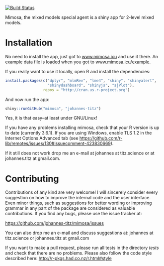 
[![Build
Status](https://travis-ci.org/johannes-titz/mimosa.svg?branch=master)](https://travis-ci.org/johannes-titz/mimosa)

Mimosa, the mixed models special agent is a shiny app for 2-level mixed
models.

# Installation

No need to install the app, just got to www.mimosa.icu and use it there.
An example data file is loaded when you got to www.mimosa.icu/example.

If you really want to use it locally, open R and install the
dependencies:

``` r
install.packages(c("dplyr", "mlmRev", "lme4", "shiny", "shinyalert",
                   "shinydashboard", "shinyjs", "sjPlot"),
                 repos = "http://cran.us.r-project.org")
```

And now run the app:

``` r
shiny::runGitHub("mimosa", "johannes-titz")
```

Yes, it is that easy–at least under GNU/Linux\!

If you have any problems installing mimosa, check that your R version is
up to date (currently 3.6.1). If you are using Windows, enable TLS 1.2
in the Internet Options Advanced tab (see
<https://github.com/r-lib/remotes/issues/130#issuecomment-423830669>).

If it still does not work drop me an e-mail at johannes at titz.science
or at johannes.titz at gmail.com.

<!-- For an introduction to mimosa please check out [@Titz2020]. -->

# Contributing

Contributions of any kind are very welcome\! I will sincerely consider
every suggestion on how to improve the internal code and the user
interface. Even minor things, such as suggestions for better wording or
improving grammar in any part of the package are considered as valuable
contributions. If you find any bugs, please use the issue tracker at:

<https://github.com/johannes-titz/mimosa/issues>

You can also drop me an e-mail and discuss suggestions at: johannes at
titz.science or johannes.titz at gmail.com

If you want to make a pull request, please run all tests in the
directory *tests* and check that there are no problems. Please also
follow the code style described here:
<http://r-pkgs.had.co.nz/r.html#style>

<!-- # References -->
